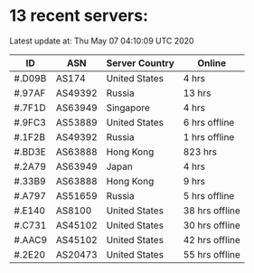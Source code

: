 # 13 recent servers:

Latest update at: Thu May 07 04:10:09 UTC 2020

| ID | ASN | Server Country | Online |
| -- | --- | -------------- | ------ |
| #.D09B | AS174 | United States | 4 hrs |
| #.97AF | AS49392 | Russia | 13 hrs |
| #.7F1D | AS63949 | Singapore | 4 hrs |
| #.9FC3 | AS53889 | United States | 6 hrs offline |
| #.1F2B | AS49392 | Russia | 1 hrs offline |
| #.BD3E | AS63888 | Hong Kong | 823 hrs |
| #.2A79 | AS63949 | Japan | 4 hrs |
| #.33B9 | AS63888 | Hong Kong | 9 hrs |
| #.A797 | AS51659 | Russia | 5 hrs offline |
| #.E140 | AS8100 | United States | 38 hrs offline |
| #.C731 | AS45102 | United States | 30 hrs offline |
| #.AAC9 | AS45102 | United States | 42 hrs offline |
| #.2E20 | AS20473 | United States | 55 hrs offline |

